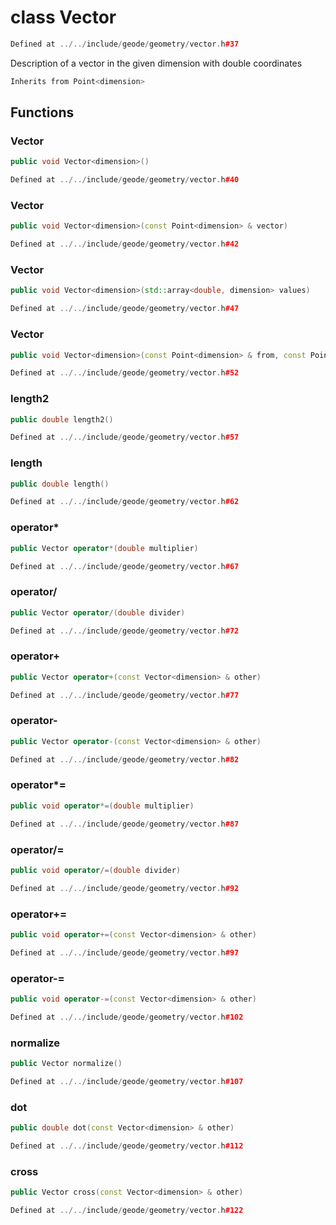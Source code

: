 # class Vector

```cpp
Defined at ../../include/geode/geometry/vector.h#37
```

 Description of a vector in the given dimension with double coordinates



```cpp
Inherits from Point<dimension>
```



## Functions

### Vector

```cpp
public void Vector<dimension>()
```

```cpp
Defined at ../../include/geode/geometry/vector.h#40
```

### Vector

```cpp
public void Vector<dimension>(const Point<dimension> & vector)
```

```cpp
Defined at ../../include/geode/geometry/vector.h#42
```

### Vector

```cpp
public void Vector<dimension>(std::array<double, dimension> values)
```

```cpp
Defined at ../../include/geode/geometry/vector.h#47
```

### Vector

```cpp
public void Vector<dimension>(const Point<dimension> & from, const Point<dimension> & to)
```

```cpp
Defined at ../../include/geode/geometry/vector.h#52
```

### length2

```cpp
public double length2()
```

```cpp
Defined at ../../include/geode/geometry/vector.h#57
```

### length

```cpp
public double length()
```

```cpp
Defined at ../../include/geode/geometry/vector.h#62
```

### operator*

```cpp
public Vector operator*(double multiplier)
```

```cpp
Defined at ../../include/geode/geometry/vector.h#67
```

### operator/

```cpp
public Vector operator/(double divider)
```

```cpp
Defined at ../../include/geode/geometry/vector.h#72
```

### operator+

```cpp
public Vector operator+(const Vector<dimension> & other)
```

```cpp
Defined at ../../include/geode/geometry/vector.h#77
```

### operator-

```cpp
public Vector operator-(const Vector<dimension> & other)
```

```cpp
Defined at ../../include/geode/geometry/vector.h#82
```

### operator*=

```cpp
public void operator*=(double multiplier)
```

```cpp
Defined at ../../include/geode/geometry/vector.h#87
```

### operator/=

```cpp
public void operator/=(double divider)
```

```cpp
Defined at ../../include/geode/geometry/vector.h#92
```

### operator+=

```cpp
public void operator+=(const Vector<dimension> & other)
```

```cpp
Defined at ../../include/geode/geometry/vector.h#97
```

### operator-=

```cpp
public void operator-=(const Vector<dimension> & other)
```

```cpp
Defined at ../../include/geode/geometry/vector.h#102
```

### normalize

```cpp
public Vector normalize()
```

```cpp
Defined at ../../include/geode/geometry/vector.h#107
```

### dot

```cpp
public double dot(const Vector<dimension> & other)
```

```cpp
Defined at ../../include/geode/geometry/vector.h#112
```

### cross

```cpp
public Vector cross(const Vector<dimension> & other)
```

```cpp
Defined at ../../include/geode/geometry/vector.h#122
```



